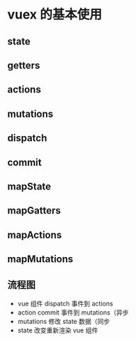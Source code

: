 # vuex 的基本使用
##  state
## getters
## actions
## mutations
## dispatch
## commit
## mapState
## mapGatters
## mapActions
## mapMutations
## 流程图
* vue 组件 dispatch 事件到 actions
* action commit 事件到 mutations（异步
* mutations 修改 state 数据（同步
* state 改变重新渲染 vue 组件
